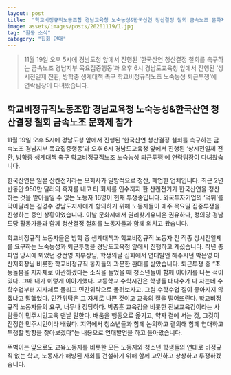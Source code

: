 ```yaml
---
layout: post
title:  "학교비정규직노동조합 경남교육청 노숙농성&한국산연 청산결정 철회 금속노조 문화제 참가"
image: assets/images/posts/20201119/1.jpg
tag: "활동 소식"
category: "집회 연대"
---
```

> 11월 19일 오후 5시에 경남도청 앞에서 진행된 ‘한국산연 청산결정 철회를 촉구하는 금속노조 경남지부 목요집중행동’과 오후 6시 경남도교육청 앞에서 진행된 ‘상시전일제 전환, 방학중 생계대책 촉구 학교비정규직노조 노숙농성 퇴근투쟁’에 연락팀장이 다녀왔습니다.

## 학교비정규직노동조합 경남교육청 노숙농성&한국산연 청산결정 철회 금속노조 문화제 참가

11월 19일 오후 5시에 경남도청 앞에서 진행된 ‘한국산연 청산결정 철회를 촉구하는 금속노조 경남지부 목요집중행동’과 오후 6시 경남도교육청 앞에서 진행된 ‘상시전일제 전환, 방학중 생계대책 촉구 학교비정규직노조 노숙농성 퇴근투쟁’에 연락팀장이 다녀왔습니다.

한국산연은 일본 산켄전기라는 모회사가 일방적으로 청산, 폐업한 업체입니다. 최근 2년 반동안 950만 달러의 흑자를 내고 타 회사를 인수까지 한 산켄전기가 한국산연을 청산하는 것을 받아들일 수 없는 노동자 16명이 현재 투쟁중입니다. 외국투자기업의 ‘먹튀’를 막아달라는 김경수 경남도지사에게 항의하기 위해 노동자들이 매주 목요일 집중투쟁을 진행하는 중인 상황이었습니다. 이날 문화제에서 권리찾기유니온 권유하다, 정의당 경남도당 활동가들과 함께 청산결정 철회를 노동자들과 함께 외치고 왔습니다.

학교비정규직 노동자들은 방학 중 생계대책과 학교비정규직 노동자 전 직종 상시전일제를 요구하는 노숙농성과 퇴근투쟁을 경남도교육청 앞에서 진행하고 계셨습니다. 작년 총파업 당시에 뵈었던 강선영 지부장님, 학생의날 집회에서 연대발언 해주시던 박은영 마산지회장님 비롯한 학교비정규직 동지들의 과분한 환대를 받았습니다. 퇴근투쟁 중 “초등돌봄을 지자체로 이관하겠다는 소식을 들었을 때 청소년들이 함께 이야기를 나눈 적이 있다. 그때 내가 이렇게 이야기했다. 고등학교 수학시간은 학생들 대다수가 다 자는데 수학수업부터 지자체로 돌리고 민간위탁으로 돌려보자고. 그럼 수학수업 질이 좋아지지 않겠냐고 말했었다. 민간위탁은 그 자체로 나쁜 것이고 교육의 질을 떨어뜨린다. 학교비정규직 노동자들의 요구, 너무나 정당하다. 박종훈 교육감을 비롯한 진보교육감이라는 사람들이 민주시민교육 맨날 말한다. 배움을 행동으로 옮기고, 약자 곁에 서는 것, 그것이 진정한 민주시민이라 배웠다. 지역에서 청소년들과 함께 논의하고 결의해 함께 연대하고 투쟁할 방향을 찾아보겠다”는 내용으로 연대발언을 하고 돌아왔습니다. 

뚜벅이는 앞으로도 교육노동자를 비롯한 모든 노동자와 청소년 학생들의 연대로 비정규직 없는 학교, 노동자가 해방된 사회를 건설하기 위해 함께 고민하고 상상하고 투쟁하겠습니다.